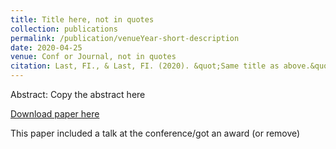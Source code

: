 ```yaml
---
title: Title here, not in quotes
collection: publications
permalink: /publication/venueYear-short-description
date: 2020-04-25
venue: Conf or Journal, not in quotes
citation: Last, FI., & Last, FI. (2020). &quot;Same title as above.&quot; Name of journal or proceedings.
---
```

Abstract: Copy the abstract here

[Download paper here](../files/jensen-chi-20-camera-ready-v4.pdf)

This paper included a talk at the conference/got an award (or remove)
